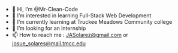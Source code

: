 - 👋 Hi, I’m @Mr-Clean-Code
- 👀 I’m interested in learning Full-Stack Web Development
- 🌱 I’m currently learning at Truckee Meadows Community college
- 💞️ I’m looking for an internship
- 📫 How to reach me : JASolarez@gmail.com or josue_solares@mail.tmcc.edu

<!---
Mr-Clean-Code/Mr-Clean-Code is a ✨ special ✨ repository because its `README.md` (this file) appears on your GitHub profile.
You can click the Preview link to take a look at your changes.
--->
